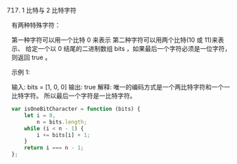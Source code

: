 717. 1 比特与 2 比特字符

有两种特殊字符：

第一种字符可以用一个比特 0 来表示
第二种字符可以用两个比特(10 或 11)来表示、
给定一个以 0 结尾的二进制数组 bits ，如果最后一个字符必须是一位字符，则返回 true 。

示例 1:

输入: bits = [1, 0, 0]
输出: true
解释: 唯一的编码方式是一个两比特字符和一个一比特字符。
所以最后一个字符是一比特字符。

```js
var isOneBitCharacter = function (bits) {
    let i = 0,
        n = bits.length;
    while (i < n - 1) {
        i += bits[i] + 1;
    }
    return i === n - 1;
};
```
